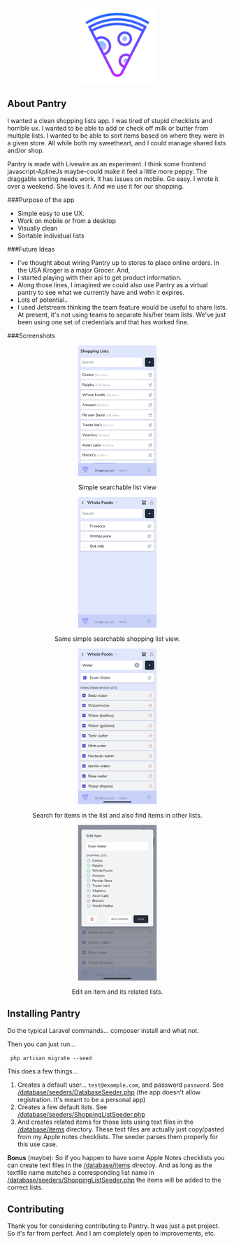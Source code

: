 <p align="center"><a href="https://github.com/webrobert/pantry" target="_blank"><img src="public/apple-icon-180x180.png" width="180"></a></p>

## About Pantry

I wanted a clean shopping lists app. I was tired of stupid checklists and horrible ux. 
I wanted to be able to add or check off milk or butter from multiple lists.
I wanted to be able to sort items based on where they were in a given store.
All while both my sweetheart, and I could manage shared lists and/or shop.

Pantry is made with Livewire as an experiment. 
I think some frontend javascript-AplineJs maybe-could make it feel a little more peppy. 
The draggable sorting needs work. It has issues on mobile. 
Go easy. I wrote it over a weekend. 
She loves it. And we use it for our shopping.

###Purpose of the app
- Simple easy to use UX.
- Work on mobile or from a desktop
- Visually clean
- Sortable individual lists

###Future Ideas

- I've thought about wiring Pantry up to stores to place online orders. 
In the USA Kroger is a major Grocer. And,
- I started playing with their api to get product information. 
- Along those lines, I imagined we could also use Pantry as a virtual pantry to see what we currently have and wehn it expires.
- Lots of potential..
- I used Jetstream thinking the team feature would be useful to share lists. At present, it's not using teams to separate his/her team lists. 
We've just been using one set of credentials and that has worked fine. 



###Screenshots

<p align="center"><img src="public/screenshots/shopping-lists.jpg" width="180"></p>
<p align="center">Simple searchable list view</p>


<p align="center"><img src="public/screenshots/shopping-list.jpg" width="180"></p>
<p align="center">Same simple searchable shopping list view.</p>


<p align="center"><img src="public/screenshots/search.jpg" width="180"></p>
<p align="center">Search for items in the list and also find items in other lists.</p>


<p align="center"><img src="public/screenshots/edit-item.jpg" width="180"></p>
<p align="center">Edit an item and its related lists.</p>


## Installing Pantry

Do the typical Laravel commands... composer install and what not. 

Then you can just run...

``` php artisan migrate --seed```

This does a few things...
1. Creates a default user... `test@example.com`, and password `password`. See [/database/seeders/DatabaseSeeder.php](/database/seeders/DatabaseSeeder.php) (the app doesn't allow registration. It's meant to be a personal app)
2. Creates a few default lists. See [/database/seeders/ShoppingListSeeder.php](/database/seeders/ShoppingListSeeder.php) 
3. And creates related items for those lists using text files in the [/database/items](/database/items) directory. 
These text files are actually just copy/pasted from my Apple notes checklists. The seeder parses them properly for this use case.

**Bonus** (maybe): So if you happen to have some Apple Notes checklists you can create text files in the [/database/items](/database/items) directoy. 
And as long as the textfile name matches a corresponding list name in [/database/seeders/ShoppingListSeeder.php](/database/seeders/ShoppingListSeeder.php) the items will be added to the correct lists.
## Contributing

Thank you for considering contributing to Pantry. 
It was just a pet project. So it's far from perfect. 
And I am completely open to improvements, etc.
